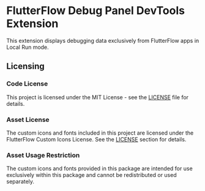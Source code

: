 # FlutterFlow Debug Panel DevTools Extension

This extension displays debugging data exclusively from FlutterFlow apps in Local Run mode.

## Licensing

### Code License
This project is licensed under the MIT License - see the [LICENSE](LICENSE) file for details.

### Asset License
The custom icons and fonts included in this project are licensed under the FlutterFlow Custom Icons License. See the [LICENSE](LICENSE) section for details.

### Asset Usage Restriction
The custom icons and fonts provided in this package are intended for use exclusively within this package and cannot be redistributed or used separately.
